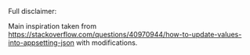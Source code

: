 Full disclaimer:

Main inspiration taken from https://stackoverflow.com/questions/40970944/how-to-update-values-into-appsetting-json with modifications.
